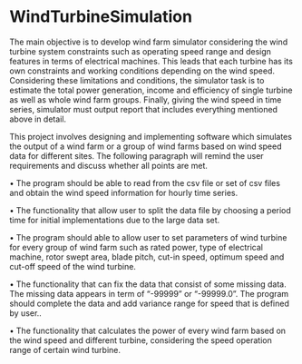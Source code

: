 # WindTurbineSimulation
The main objective is to develop wind farm simulator considering the wind turbine system constraints such as operating speed range and design features in terms of electrical machines. This leads that each turbine has its own constraints and working conditions depending on the wind speed. Considering these limitations and conditions, the simulator task is to estimate the total power generation, income and efficiency of single turbine as well as whole wind farm groups. Finally, giving the wind speed in time series, simulator must output report that includes everything mentioned above in detail. 

This project involves designing and implementing software which simulates the output of a
wind farm or a group of wind farms based on wind speed data for different sites. The following paragraph will remind the user requirements and discuss whether all points are met.

•	The program should be able to read from the csv file or set of csv files and obtain the wind speed information for hourly time series.

•	The functionality that allow user to split the data file by choosing a period time for initial implementations due to the large data set. 

•	The program should able to allow user to set parameters of wind turbine for every group of wind farm such as rated power, type of electrical machine, rotor swept area, blade pitch, cut-in speed, optimum speed and cut-off speed of the wind turbine.

•	The functionality that can fix the data that consist of some missing data. The missing data appears in term of “-99999” or “-99999.0”. The program should complete the data and add variance range for speed that is defined by user..

•	The functionality that calculates the power of every wind farm based on the wind speed and different turbine, considering the speed operation range of certain wind turbine.
